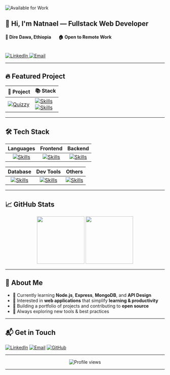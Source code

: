 ![Available for Work](https://img.shields.io/badge/Available%20for%20Work-Yes-brightgreen)

## 👋 Hi, I'm Natnael — Fullstack Web Developer

#### 📌 Dire Dawa, Ethiopia ‎ ‎ ‎ ‎ ‎ ‎ 🏠 Open to Remote Work

<br>

<a href="https://www.linkedin.com/in/natnael-getachew-b4a592341/" target="_blank">
    <img src="https://img.shields.io/badge/LinkedIn-0077B5?style=for-the-badge" alt="LinkedIn" />
</a>

<a href="mailto:natgech624@gmail.com" target="_blank">
    <img src="https://img.shields.io/badge/Email-D14836?style=for-the-badge" alt="Email" />
</a>

<br>

---

## 🔥 Featured Project

| 🚀 Project                                                                                             | 📚 Stack                                                                                             |
|--------------------------------------------------------------------------------------------------------|--------------------------------------------------------------------------------------------------------|
| [![Quizzy](https://github-readme-stats.vercel.app/api/pin/?username=Eng-Natole&repo=Crypto&theme=dark&hide_border=true)](https://github.com/Eng-Natole/quizzy-app) | [![Skills](https://skillicons.dev/icons?i=react,nodejs,tailwind)](https://skillicons.dev) <br> [![Skills](https://skillicons.dev/icons?i=express,mongodb,vercel)](https://skillicons.dev) |

---

## 🛠️ Tech Stack

| **Languages** | **Frontend** | **Backend** |
|:-------------:|:------------:|:-----------:|
| [![Skills](https://skillicons.dev/icons?i=js,java,cpp,html,php,python)](https://skillicons.dev) | [![Skills](https://skillicons.dev/icons?i=react,tailwind,bootstrap,vite)](https://skillicons.dev) | [![Skills](https://skillicons.dev/icons?i=nodejs,express,firebase)](https://skillicons.dev) |

| **Database** | **Dev Tools** | **Others** |
|:------------:|:-------------:|:----------:|
| [![Skills](https://skillicons.dev/icons?i=mysql,mongodb)](https://skillicons.dev) | [![Skills](https://skillicons.dev/icons?i=git,vercel,figma)](https://skillicons.dev) | [![Skills](https://skillicons.dev/icons?i=npm,jquery)](https://skillicons.dev) |

---

## 📈 GitHub Stats

<div align="center">
  <img src="https://github-readme-stats.vercel.app/api/top-langs?username=Eng-Natole&layout=compact&theme=dark&hide_border=true&langs_count=8" height="150" />
  <img src="https://streak-stats.demolab.com?user=Eng-Natole&theme=dark&hide_border=true" height="150" />
</div>

---

## 💬 About Me

- 🌱 Currently learning **Node.js**, **Express**, **MongoDB**, and **API Design**
- 👀 Interested in **web applications** that simplify **learning & productivity**
- 🎯 Building a portfolio of projects and contributing to **open source**
- 🧠 Always exploring new tools & best practices

---

## 📬 Get in Touch

[![LinkedIn](https://img.shields.io/badge/LinkedIn-%230077B5.svg?style=for-the-badge&logo=linkedin&logoColor=white)](https://www.linkedin.com/in/natnael-getachew-b4a592341) 
[![Email](https://img.shields.io/badge/Email-D14836?style=for-the-badge&logo=gmail&logoColor=white)](mailto:natgech624@gmail.com) 
[![GitHub](https://img.shields.io/badge/GitHub-100000?style=for-the-badge&logo=github&logoColor=white)](https://github.com/Eng-Natole)

---

<p align="center">
  <img src="https://komarev.com/ghpvc/?username=eng-natole&label=Profile%20views&color=0e75b6&style=flat" alt="Profile views" />
</p>

---

